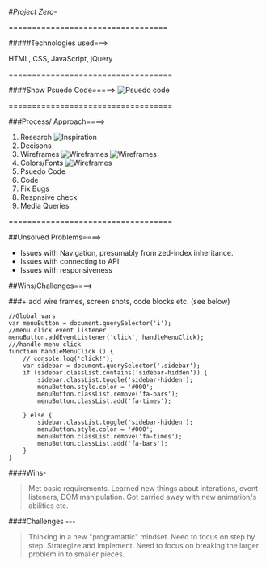#*Project Zero-*

==================================

#####Technologies used===>

HTML, CSS, JavaScript, jQuery

===================================

####Show Psuedo Code=====>
![Psuedo code](readme/snap3.jpg)



===================================

###Process/ Approach====>

1. Research
![Inspiration](readme/snap1.jpg)
2. Decisons
3. Wireframes
![Wireframes](readme/snap4.jpg)
![Wireframes](readme/snap5.jpg)
4. Colors/Fonts
![Wireframes](readme/snap2.jpg)
5. Psuedo Code
6. Code
7. Fix Bugs
8. Respnsive check
8. Media Queries


===================================

##Unsolved Problems====>
* Issues with Navigation, presumably from zed-index inheritance.
* Issues with connecting to API
* Issues with responsiveness


##Wins/Challenges====>

###+ add wire frames, screen shots, code blocks etc.
(see below)

```
//Global vars
var menuButton = document.querySelector('i');
//menu click event listener
menuButton.addEventListener('click', handleMenuClick);
///handle menu click
function handleMenuClick () {
    // console.log('click!');
    var sidebar = document.querySelector('.sidebar');
    if (sidebar.classList.contains('sidebar-hidden')) {
        sidebar.classList.toggle('sidebar-hidden');
        menuButton.style.color = '#000';
        menuButton.classList.remove('fa-bars');
        menuButton.classList.add('fa-times');

    } else {
        sidebar.classList.toggle('sidebar-hidden');
        menuButton.style.color = '#000';
        menuButton.classList.remove('fa-times');
        menuButton.classList.add('fa-bars');
    }
}
```

####Wins-
> Met basic requirements.
> Learned new things about interations, event listeners, DOM manipulation.
> Got carried away with new animation/s abilities etc.

####Challenges ---
> Thinking in a new "programattic" mindset.
> Need to focus on step by step. Strategize and implement.
> Need to focus on breaking the larger problem in to smaller pieces.











